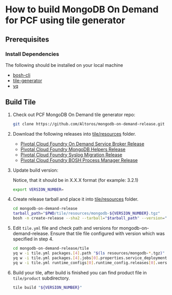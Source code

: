 # How to build MongoDB On Demand for PCF using tile generator

## Prerequisites

### Install Dependencies

The following should be installed on your local machine
- [bosh-cli](https://bosh.io/docs/cli-v2.html)
- [tile-generator](https://github.com/cf-platform-eng/tile-generator)
- [yq](https://github.com/mikefarah/yq)

## Build Tile

1. Check out PCF MongoDB On Demand tile generator repo:

    ```bash
    git clone https://github.com/Altoros/mongodb-on-demand-release.git
    ```

2. Download the following releases into [tile/resources](https://github.com/Altoros/mongodb-on-demand-release/tree/master/tile/resources) folder.

    - [Pivotal Cloud Foundry On Demand Service Broker Release](https://s3.amazonaws.com/mongodb-tile-ci/on-demand-service-broker-0.22.0-ubuntu-trusty-3586.36.tgz)
    - [Pivotal Cloud Foundry MongoDB Helpers Release](https://s3.amazonaws.com/mongodb-tile-ci/pcf-mongodb-helpers-0.0.1.tgz)
    - [Pivotal Cloud Foundry Syslog Migration Release](https://s3.amazonaws.com/mongodb-tile-ci/syslog-migration-11.1.1-ubuntu-trusty-3586.36.tgz)
    - [Pivotal Cloud Foundry BOSH Process Manager Release](https://s3.amazonaws.com/mongodb-tile-ci/bpm-release-0.12.2-ubuntu-trusty-3586.36.tgz)

3. Update build version:

   Notice, that it should be in X.X.X format (for example: 3.2.1) 
    ```bash
    export VERSION_NUMBER=
    ```

4. Create release tarball and place it into [tile/resources](https://github.com/Altoros/mongodb-on-demand-release/tree/master/tile/resources) folder.

    ```bash
    cd mongodb-on-demand-release
    tarball_path="$PWD/tile/resources/mongodb-${VERSION_NUMBER}.tgz"
    bosh -n create-release --sha2 --tarball="$tarball_path" --version="${VERSION_NUMBER}"
    ```

5. Edit `tile.yml` file and check path and versions for mongodb-on-demand-release.
   Ensure that tile file configured with version which was specified in step 4.

    ```bash
    cd mongodb-on-demand-release/tile
    yq w -i tile.yml packages.[4].path "$(ls resources/mongodb-*.tgz)"
    yq w -i tile.yml packages.[4].jobs[0].properties.service_deployment.releases[0].version "${VERSION_NUMBER}"
    yq w -i tile.yml runtime_configs[0].runtime_config.releases[0].version "${VERSION_NUMBER}"
    ```

6. Build your tile, after build is finished you can find product file in `tile/product` subdirectory.

    ```bash
    tile build "${VERSION_NUMBER}"
    ```
